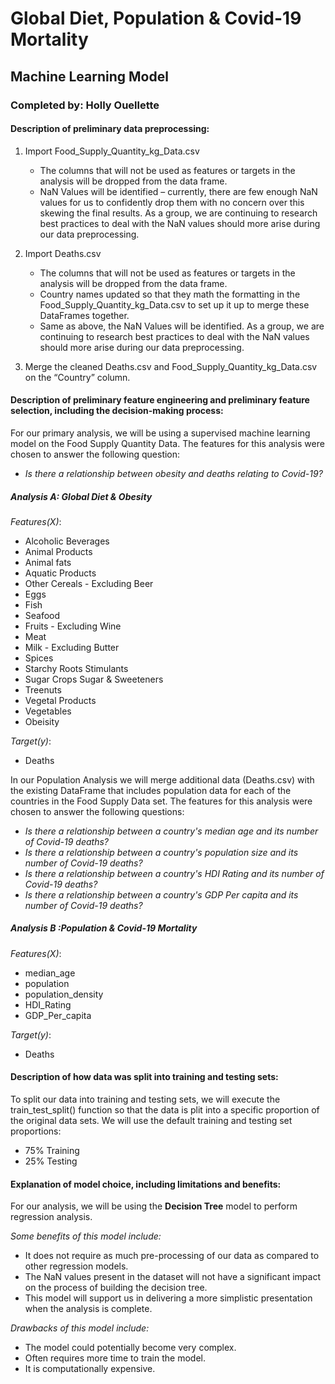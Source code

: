 # Global Diet, Population & Covid-19 Mortality 

## Machine Learning Model
### Completed by: Holly Ouellette 

#### Description of preliminary data preprocessing:

1.	Import Food_Supply_Quantity_kg_Data.csv

    - The columns that will not be used as features or targets in the analysis will be dropped from the data frame. 
    - NaN Values will be identified – currently, there are few enough NaN values for us to confidently drop them with no concern over this skewing the final results. As a group, we are continuing to research best practices to deal with the NaN values should more arise during our data preprocessing.  

2.	Import Deaths.csv

    - The columns that will not be used as features or targets in the analysis will be dropped from the data frame. 
    - Country names updated so that they math the formatting in the Food_Supply_Quantity_kg_Data.csv to set up it up to merge these DataFrames together. 
    - Same as above, the NaN Values will be identified. As a group, we are continuing to research best practices to deal with the NaN values should more arise during our data preprocessing.  

3.	Merge the cleaned Deaths.csv and Food_Supply_Quantity_kg_Data.csv on the “Country” column.

#### Description of preliminary feature engineering and preliminary feature selection, including the decision-making process:

For our primary analysis, we will be using a supervised machine learning model on the Food Supply Quantity Data. The features for this analysis were chosen to answer the following question:

   - _Is there a relationship between obesity and deaths relating to Covid-19?_

##### Analysis A: Global Diet & Obesity

_Features(X)_:
  - Alcoholic Beverages	
  - Animal Products	
  - Animal fats	
  - Aquatic Products
  - Other Cereals - Excluding Beer	
  - Eggs	
  - Fish
  - Seafood	
  - Fruits - Excluding Wine	
  - Meat	
  - Milk - Excluding Butter	
  - Spices	
  - Starchy Roots Stimulants	
  - Sugar Crops	Sugar & Sweeteners	
  - Treenuts	
  - Vegetal Products	
  - Vegetables
  - Obeisity 

_Target(y)_:
  - Deaths 

In our Population Analysis we will merge additional data (Deaths.csv) with the existing DataFrame that includes population data for each of the countries in the Food Supply Data set. The features for this analysis were chosen to answer the following questions:
  - _Is there a relationship between a country's median age and its number of Covid-19 deaths?_
  - _Is there a relationship between a country's population size and its number of Covid-19 deaths?_
  - _Is there a relationship between a country's HDI Rating and its number of Covid-19 deaths?_
  - _Is there a relationship between a country's GDP Per capita and its number of Covid-19 deaths?_
    
##### Analysis B :Population & Covid-19 Mortality 

_Features(X)_:
  - median_age
  - population
  - population_density
  - HDI_Rating
  - GDP_Per_capita

_Target(y)_:
  - Deaths 
 
#### Description of how data was split into training and testing sets:

To split our data into training and testing sets, we will execute the train_test_split() function so that the data is plit into a specific proportion of the original data sets. We will use the default training and testing set proportions:

  - 75% Training
  - 25% Testing
    
#### Explanation of model choice, including limitations and benefits:

For our analysis, we will be using the **Decision Tree** model to perform regression analysis. 

_Some benefits of this model include:_

 - It does not require as much pre-processing of our data as compared to other regression models.
 - The NaN values present in the dataset will not have a significant impact on the process of building the decision tree. 
 - This model will support us in delivering a more simplistic presentation when the analysis is complete. 

_Drawbacks of this model include:_
 
 - The model could potentially become very complex.
 - Often requires more time to train the model. 
 - It is computationally expensive. 
